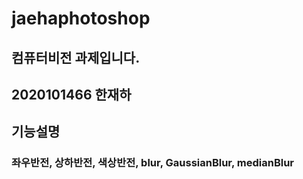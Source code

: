 # jaehaphotoshop
## 컴퓨터비전 과제입니다.
## 2020101466 한재하
## 기능설명
### 좌우반전, 상하반전, 색상반전, blur, GaussianBlur, medianBlur
